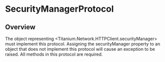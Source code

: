 # SecurityManagerProtocol

<ProxySummary/>

## Overview

The object representing <Titanium.Network.HTTPClient.securityManager> must implement this protocol.
Assigning the securityManager property to an object that does not implement this protocol will cause an exception to be raised.
All methods in this protocol are required.

<ApiDocs/>
